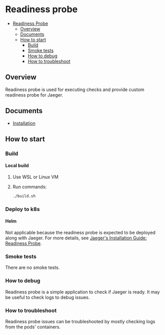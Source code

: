 # Readiness probe

* [Readiness Probe](#readiness-probe)
  * [Overview](#overview)
  * [Documents](#documents)
  * [How to start](#how-to-start)
    * [Build](#build)
    * [Smoke tests](#smoke-tests)
    * [How to debug](#how-to-debug)
    * [How to troubleshoot](#how-to-troubleshoot)

## Overview

Readiness probe is used for executing checks and provide custom readiness probe for Jaeger.

## Documents

* [Installation](/docs/public/installation.md)

## How to start

### Build

#### Local build

1. Use WSL or Linux VM
2. Run commands:

    ```bash
    ./build.sh
    ```

### Deploy to k8s

#### Helm

Not applicable because the readiness probe is expected to be deployed along with Jaeger.
For more details, see [Jaeger's Installation Guide: Readiness Probe](/docs/installation.md#readiness-probe).

### Smoke tests

There are no smoke tests.

### How to debug

Readiness probe is a simple application to check if Jaeger is ready. It may be useful to check logs to debug issues.

### How to troubleshoot

Readiness probe issues can be troubleshooted by mostly checking logs from the pods' containers.
